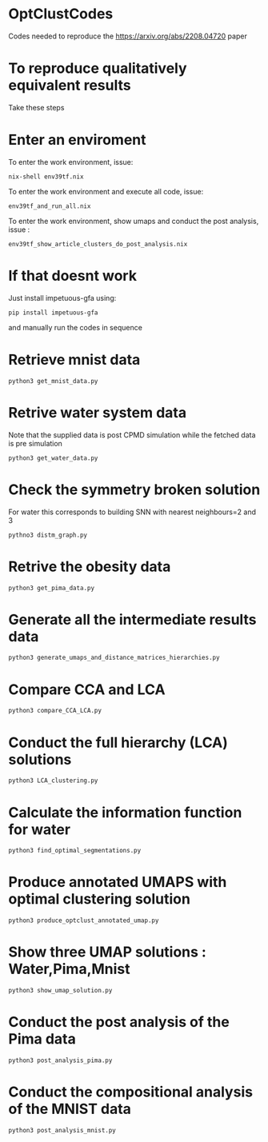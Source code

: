 # OptClustCodes
Codes needed to reproduce the https://arxiv.org/abs/2208.04720 paper

# To reproduce qualitatively equivalent results
Take these steps

# Enter an enviroment
To enter the work environment, issue:
```
nix-shell env39tf.nix
```
To enter the work environment and execute all code, issue:
```
env39tf_and_run_all.nix
```
To enter the work environment, show umaps and conduct the post analysis, issue :
```
env39tf_show_article_clusters_do_post_analysis.nix
```

# If that doesnt work
Just install impetuous-gfa using:
```
pip install impetuous-gfa
```
and manually run the codes in sequence

# Retrieve mnist data
```
python3 get_mnist_data.py
```

# Retrive water system data
Note that the supplied data is post CPMD simulation while the fetched data is pre simulation
```
python3 get_water_data.py
```

# Check the symmetry broken solution
For water this corresponds to building SNN with nearest neighbours=2 and 3
```
pythno3 distm_graph.py
```

# Retrive the obesity data
```
python3 get_pima_data.py
```

# Generate all the intermediate results data
```
python3 generate_umaps_and_distance_matrices_hierarchies.py
```

# Compare CCA and LCA
```
python3 compare_CCA_LCA.py
```

# Conduct the full hierarchy (LCA) solutions
```
python3 LCA_clustering.py
```

# Calculate the information function for water 
```
python3 find_optimal_segmentations.py
```

# Produce annotated UMAPS with optimal clustering solution
```
python3 produce_optclust_annotated_umap.py
```

# Show three UMAP solutions : Water,Pima,Mnist
```
python3 show_umap_solution.py
```

# Conduct the post analysis of the Pima data
```
python3 post_analysis_pima.py
```

# Conduct the compositional analysis of the MNIST data
```
python3 post_analysis_mnist.py
```
